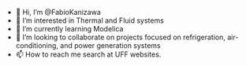 - 👋 Hi, I’m @FabioKanizawa
- 👀 I’m interested in Thermal and Fluid systems
- 🌱 I’m currently learning Modelica
- 💞️ I’m looking to collaborate on projects focused on refrigeration, air-conditioning, and power generation systems
- 📫 How to reach me search at UFF websites.

<!---
FabioKanizawa/FabioKanizawa is a ✨ special ✨ repository because its `README.md` (this file) appears on your GitHub profile.
You can click the Preview link to take a look at your changes.
--->
